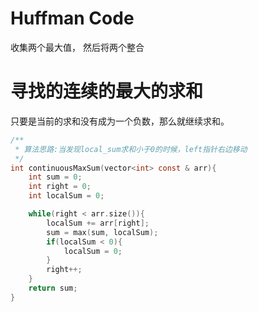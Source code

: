 # Huffman Code
收集两个最大值， 然后将两个整合

# 寻找的连续的最大的求和
只要是当前的求和没有成为一个负数，那么就继续求和。
```c
/**
 * 算法思路:当发现local_sum求和小于0的时候，left指针右边移动
 */
int continuousMaxSum(vector<int> const & arr){
    int sum = 0;
    int right = 0;
    int localSum = 0;

    while(right < arr.size()){
        localSum += arr[right];
        sum = max(sum, localSum);
        if(localSum < 0){
            localSum = 0;
        }
        right++;
    }
    return sum;
}
```

